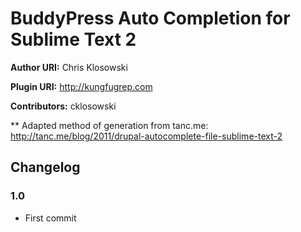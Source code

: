 # BuddyPress Auto Completion for Sublime Text 2 #
**Author URI:** Chris Klosowski

**Plugin URI:** http://kungfugrep.com

**Contributors:** cklosowski

** Adapted method of generation from tanc.me:
http://tanc.me/blog/2011/drupal-autocomplete-file-sublime-text-2

## Changelog ##

### 1.0 ###

* First commit
